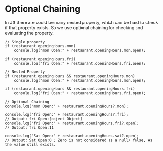 # Optional Chaining

In JS there are could be many nested property, which can be hard to check if that property exists. So we use optional chaining for checking and evaluating the property.

```JS
// Single property
if (restaurant.openingHours.mon)
    console.log("mon Open:" + restaurant.openingHours.mon.open);

if (restaurant.openingHours.fri)
    console.log("fri Open:" + restaurant.openingHours.fri.open);

// Nested Property
if (restaurant.openingHours && restaurant.openingHours.mon)
    console.log("mon Open:" + restaurant.openingHours.mon.open);

if (restaurant.openingHours && restaurant.openingHours.fri)
    console.log("fri Open:" + restaurant.openingHours.fri.open);

// Optional Chaining
console.log("mon Open:" + restaurant.openingHours?.mon);

console.log("fri Open:" + restaurant.openingHours?.fri);
// Output: fri Open:[object Object]
console.log("fri Open:" + restaurant.openingHours.fri?.open);
// Output: fri Open:11

console.log("Sat Open:" + restaurant.openingHours.sat?.open);
// Output: Sat Open:0 ; Zero is not considered as a null/ false, As the value still exists.
```
